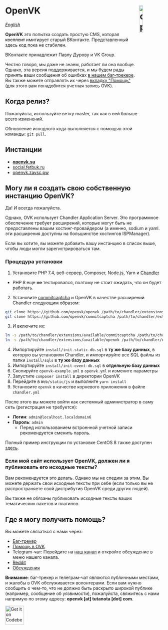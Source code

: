 # <img align="right" src="https://github.com/openvk/openvk/raw/master/Web/static/img/logo_shadow.png" alt="openvk" title="openvk" width="15%">OpenVK

_[English](README.md)_

**OpenVK** это попытка создать простую CMS, которая ~~косплеит~~ имитирует старый ВКонтакте. Представленный здесь код пока не стабилен.

ВКонтакте принадлежит Павлу Дурову и VK Group.

Честно говоря, мы даже не знаем, работает ли она вообще. Однако, эта версия поддерживается, и мы будем рады принять ваши сообщения об ошибках [в нашем баг-трекере](https://github.com/openvk/openvk/projects/1). Вы также можете отправлять их через [вкладку "Помощь"](https://openvk.su/support?act=new) (для этого вам понадобится учетная запись OVK).

## Когда релиз?

Пожалуйста, используйте ветку master, так как в ней больше всего изменений.

Обновление исходного кода выполняется с помощью этой команды: `git pull`.

## Инстанции

* **[openvk.su](https://openvk.su/)**
* [social.fetbuk.ru](http://social.fetbuk.ru/)
* [openvk.zavsc.pw](https://openvk.zavsc.pw/)

## Могу ли я создать свою собственную инстанцию OpenVK?

Да! И всегда пожалуйста.

Однако, OVK использует Chandler Application Server. Это программное обеспечение требует расширений, которые могут быть не предоставлены вашим хостинг-провайдером (а именно, sodium и yaml. эти расширения доступны на большинстве хостингов ISPManager).

Если вы хотите, вы можете добавить вашу инстанцию в список выше, чтобы люди могли зарегистрироваться там.

### Процедура установки

1. Установите PHP 7.4, веб-сервер, Composer, Node.js, Yarn и [Chandler](https://github.com/openvk/chandler)

* PHP 8 еще **не** тестировался, поэтому не стоит ожидать, что он будет работать.

2. Установите [commitcaptcha](https://github.com/openvk/commitcaptcha) и OpenVK в качестве расширений Chandler следующим образом:

```bash
git clone https://github.com/openvk/openvk /path/to/chandler/extensions/available/openvk
git clone https://github.com/openvk/commitcaptcha /path/to/chandler/extensions/available/commitcaptcha
```

3. И включите их:

```bash
ln -s /path/to/chandler/extensions/available/commitcaptcha /path/to/chandler/extensions/enabled/
ln -s /path/to/chandler/extensions/available/openvk /path/to/chandler/extensions/enabled/
```

4. Импортируйте `install/init-static-db.sql` в **ту же базу данных**, в которую вы установили Chandler, и импортируйте все SQL файлы из папки `install/sqls` в **ту же базу данных**
5. Импортируйте `install/init-event-db.sql` в **отдельную базу данных**
6. Скопируйте `openvk-example.yml` в `openvk.yml` и измените параметры
7. Запустите `composer install` в директории OpenVK
8. Перейдите в `Web/static/js` и выполните `yarn install`
9. Установите `openvk` в качестве корневого приложения в файле `chandler.yml`

После этого вы можете войти как системный администратор в саму сеть (регистрация не требуется):

* **Логин**: `admin@localhost.localdomain6`
* **Пароль**: `admin`
  * Перед использованием встроенной учетной записи рекомендуется сменить пароль.

Полный пример инструкции по установке CentOS 8 также доступен [здесь](https://docs.openvk.su/openvk_engine/centos8_installation/).

### Если мой сайт использует OpenVK, должен ли я публиковать его исходные тексты?

Вам рекомендуется это делать. Однако мы не следим за этим. Вы можете держать свои исходные тексты при себе (если только вы не распространяете свой дистрибутив OpenVK среди других людей).

Вы также не обязаны публиковать исходные тексты ваших тематических пакетов и плагинов.

## Где я могу получить помощь?

Вы можете связаться с нами через:

* [Баг-трекер](https://github.com/openvk/openvk/projects/1)
* [Помощь в OVK](https://openvk.su/support?act=new)
* Telegram-чат: Перейдите на [наш канал](https://t.me/openvkch) и откройте обсуждение в меню нашего канала.
* [Reddit](https://www.reddit.com/r/openvk/)
* [Обсуждения](https://github.com/openvk/openvk/discussions)

**Внимание**: баг-трекер и телеграм-чат являются публичными местами, и жалобы в OVK обслуживается волонтерами. Если вам нужно сообщить о чем-то, что не должно быть раскрыто широкой публике (например, сообщение об уязвимости), пожалуйста, свяжитесь с нами напрямую по этому адресу: **openvk [at] tutanota [dot] com**.

<a href="https://codeberg.org/OpenVK/openvk">
    <img alt="Get it on Codeberg" src="https://codeberg.org/Codeberg/GetItOnCodeberg/media/branch/main/get-it-on-blue-on-white.png" height="60">
</a>
